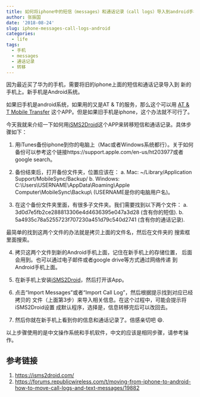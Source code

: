 ```yaml
---
title: 如何将iphone中的短信（messages）和通话记录（call logs）导入到android手机
author: 张振国
date: '2018-08-24'
slug: iphone-messages-call-logs-android
categories:
  - life
tags:
  - 手机
  - messages
  - 通话记录
  - 转移
---
```


因为最近买了华为的手机，需要将旧的iphone上面的短信和通话记录导入到
新的手机上。新手机是Android系统。

如果旧手机是android系统，如果用的又是AT & T的服务，那么这个可以用
[AT & T Mobile Transfer](https://www.att.com/features/mobile-transfer.html) 这个APP。但是如果旧手机是iphone，这个办法就不可行了。

今天我就来介绍一下如何用[iSMS2Droid](https://play.google.com/store/apps/details?id=org.faked.isms2droid)这个APP来转移短信和通话记录。具体步骤如下：

1. 用iTunes备份iphone到你的电脑上（Mac或者Windows系统都行）。关于如何备份可以参考这个链接https://support.apple.com/en-us/ht203977或者google search。

2. 备份结束后，打开备份文件夹，位置应该在： 
    a. Mac: ~/Library/Application Support/MobileSync/Backup/
    b. Windows: C:\Users\USERNAME\AppData\Roaming\Apple Computer\MobileSync\Backup\ (USERNAME是你的电脑用户名)。

3. 在这个备份文件夹里面，有很多子文件夹。我们需要找到以下两个文件：
    a. 3d0d7e5fb2ce288813306e4d4636395e047a3d28 (含有你的短信).
    b. 5a4935c78a5255723f707230a451d79c540d2741 (含有你的通话记录).
    
最简单的找到这两个文件的办法就是拷贝上面的文件名，然后在文件夹的
搜索框里面搜索。

4. 拷贝这两个文件到新的Android手机上面，记住在新手机上的存储位置，
后面会用到。也可以通过电子邮件或者google drive等方式通过网络传递
到Android手机上面。

5. 在新手机上安装[iSMS2Droid](https://play.google.com/store/apps/details?id=org.faked.isms2droid)，然后打开该App。

6. 点击“Import Messages”或者“Import Call Log”，然后根据提示找到对应已经拷贝的
文件（上面第3步）来导入相关信息。在这个过程中，可能会提示将iSMS2Droid设置
成默认程序，选择是，信息转移完后可以改回去。

7. 然后你就在新手机上看到你的信息和通话记录了。倍感亲切吧 :smile:.

以上步骤使用的是中文操作系统和手机软件，中文的应该是相同步骤，请参考操作。

## 参考链接

1. https://isms2droid.com/
2. https://forums.republicwireless.com/t/moving-from-iphone-to-android-how-to-move-call-logs-and-text-messages/19882




